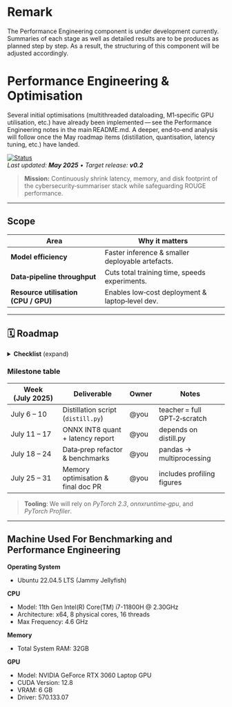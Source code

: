 <!-- Performance_Engineering/documentation.md -->
# Remark

The Performance Engineering component is under development currently. Summaries of each stage as well as detailed results are to be produces as planned step by step. As a result, the structuring of this component will be adjusted accordingly. 

# Performance Engineering & Optimisation

Several initial optimisations (multithreaded dataloading, M1‑specific GPU utilisation, etc.) have already been implemented — see the Performance Engineering notes in the main README.md. A deeper, end‑to‑end analysis will follow once the May roadmap items (distillation, quantisation, latency tuning, etc.) have landed.

[![Status](https://img.shields.io/badge/status-planned-yellow)](../../)  
_Last updated: **May 2025** • Target release: **v0.2**_

> **Mission:** Continuously shrink latency, memory, and disk footprint of the cybersecurity‑summariser stack while safeguarding ROUGE performance.

---

## Scope

| Area                                 | Why it matters                                   |
|--------------------------------------|--------------------------------------------------|
| **Model efficiency**                 | Faster inference & smaller deployable artefacts. |
| **Data‑pipeline throughput**         | Cuts total training time, speeds experiments.    |
| **Resource utilisation (CPU / GPU)** | Enables low‑cost deployment & laptop‑level dev.  |

---

## 🗓️ Roadmap

<details>
<summary><strong>Checklist</strong> (expand)</summary>

- [ ] Distill scratch GPT‑2 → 14 M‑param student  
- [ ] Convert distilled model to **INT8 ONNX** & benchmark  
- [ ] Latency profiling notebook (`perf_latency.ipynb`)  
- [ ] Pipeline refactor: parallelised JSONL preprocessing  
- [ ] Memory audit & gradient‑checkpointing explainer  
- [ ] README update with before/after metrics table  

</details>

### Milestone table

| Week (July 2025) | Deliverable | Owner | Notes |
|-----------------|-------------|-------|-------|
| July 6 – 10      | Distillation script (`distill.py`) | @you | teacher = full GPT‑2‑scratch |
| July 11 – 17     | ONNX INT8 quant + latency report   | @you | depends on distill.py |
| July 18 – 24     | Data‑prep refactor & benchmarks    | @you | pandas → multiprocessing |
| July 25 – 31     | Memory optimisation & final doc PR | @you | includes profiling figures |

> **Tooling**: We will rely on *PyTorch 2.3*, *onnxruntime‑gpu*, and *PyTorch Profiler*.

---
## Machine Used For Benchmarking and Performance Engineering

**Operating System**
- Ubuntu 22.04.5 LTS (Jammy Jellyfish)

**CPU**
- Model: 11th Gen Intel(R) Core(TM) i7-11800H @ 2.30GHz
- Architecture: x64, 8 physical cores, 16 threads
- Max Frequency: 4.6 GHz

**Memory**
- Total System RAM: 32GB

**GPU**
- Model: NVIDIA GeForce RTX 3060 Laptop GPU
- CUDA Version: 12.8
- VRAM: 6 GB
- Driver: 570.133.07

